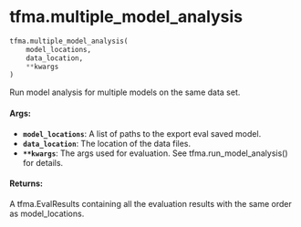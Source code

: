 <div itemscope itemtype="http://developers.google.com/ReferenceObject">
<meta itemprop="name" content="tfma.multiple_model_analysis" />
<meta itemprop="path" content="Stable" />
</div>

# tfma.multiple_model_analysis

``` python
tfma.multiple_model_analysis(
    model_locations,
    data_location,
    **kwargs
)
```

Run model analysis for multiple models on the same data set.

#### Args:

* <b>`model_locations`</b>: A list of paths to the export eval saved model.
* <b>`data_location`</b>: The location of the data files.
* <b>`**kwargs`</b>: The args used for evaluation. See tfma.run_model_analysis() for
    details.


#### Returns:

A tfma.EvalResults containing all the evaluation results with the same order
as model_locations.